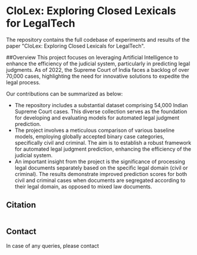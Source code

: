 # CloLex: Exploring Closed Lexicals for LegalTech

The repository contains the full codebase of experiments and results of the paper "CloLex: Exploring Closed Lexicals for LegalTech".

##Overview
This project focuses on leveraging Artificial Intelligence to enhance the efficiency of the judicial system, particularly in predicting legal judgments. As of 2022, the Supreme Court of India faces a backlog of over 70,000 cases, highlighting the need for innovative solutions to expedite the legal process.

Our contributions can be summarized as below:
* The repository includes a substantial dataset comprising 54,000 Indian Supreme Court cases. This diverse collection serves as the foundation for developing and evaluating models for automated legal judgment prediction.
* The project involves a meticulous comparison of various baseline models, employing globally accepted binary case categories, specifically civil and criminal. The aim is to establish a robust framework for automated legal judgment prediction, enhancing the efficiency of the judicial system.
* An important insight from the project is the significance of processing legal documents separately based on the specific legal domain (civil or criminal). The results demonstrate improved prediction scores for both civil and criminal cases when documents are segregated according to their legal domain, as opposed to mixed law documents.

## Citation

```

```

## Contact

In case of any queries, please contact <email>
